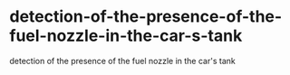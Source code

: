 # detection-of-the-presence-of-the-fuel-nozzle-in-the-car-s-tank
detection of the presence of the fuel nozzle in the car's tank
